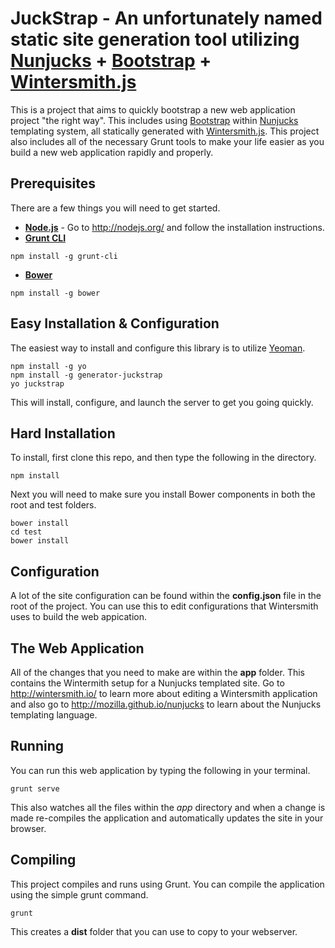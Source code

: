 JuckStrap - An unfortunately named static site generation tool utilizing  [Nunjucks](http://mozilla.github.io/nunjucks/) + [Bootstrap](http://getbootstrap.com/) + [Wintersmith.js](http://wintersmith.io/)
==================================================================================

This is a project that aims to quickly bootstrap a new web application project "the right way". This includes using [Bootstrap](http://getbootstrap.com/) within [Nunjucks](http://mozilla.github.io/nunjucks/) templating system, all statically generated with [Wintersmith.js](http://wintersmith.io/).  This project also includes all of the necessary Grunt tools to make your life easier as you build a new web application rapidly and properly.

Prerequisites
---------------
There are a few things you will need to get started.
  - **[Node.js](http://nodejs.org/)** - Go to http://nodejs.org/ and follow the installation instructions.
  - **[Grunt CLI](http://gruntjs.com/getting-started)**

  ```
  npm install -g grunt-cli
  ```
  - **[Bower](http://bower.io/)**

  ```
  npm install -g bower
  ```

Easy Installation & Configuration
------------------
The easiest way to install and configure this library is to utilize [Yeoman](http://yeoman.io/).

```
npm install -g yo
npm install -g generator-juckstrap
yo juckstrap
```

This will install, configure, and launch the server to get you going quickly.

Hard Installation
---------------

To install, first clone this repo, and then type the following in the directory.

```
npm install
```

Next you will need to make sure you install Bower components in both the root and test folders.

```
bower install
cd test
bower install
```

Configuration
---------------------
A lot of the site configuration can be found within the **config.json** file in the root of the project.  You can use this to edit configurations that Wintersmith uses to build the web appication.

The Web Application
---------------------
All of the changes that you need to make are within the **app** folder.  This contains the Wintermith setup for a Nunjucks templated site.  Go to http://wintersmith.io/ to learn more about editing a Wintersmith application and also go to http://mozilla.github.io/nunjucks to learn about the Nunjucks templating language.

Running
---------------------
You can run this web application by typing the following in your terminal.

```
grunt serve
```

This also watches all the files within the *app* directory and when a change is made re-compiles the application and automatically updates the site in your browser.


Compiling
---------------------
This project compiles and runs using Grunt. You can compile the application using the simple grunt command.

```
grunt
```

This creates a **dist** folder that you can use to copy to your webserver.

